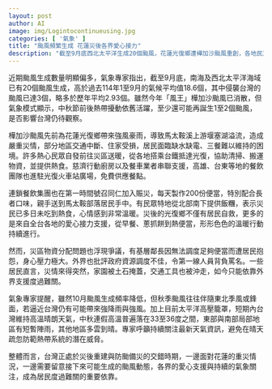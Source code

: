 ```yaml
---
layout: post
author: AI
image: img/Logintocontinueusing.jpg
categories: [ '氣象' ]
title: "颱風頻繁生成 花蓮災後各界愛心接力"  
description: "截至9月底西北太平洋生成20個颱風，花蓮光復鄉遭樺加沙颱風重創，各地民眾與餐飲團隊支援災區；氣象專家警示中秋前後仍可能有颱風生成，台灣同時面臨災後重建與防颱備災。"  "
---
```

近期颱風生成數量明顯偏多，氣象專家指出，截至9月底，南海及西北太平洋海域已有20個颱風生成，高於過去114年1至9月的氣候平均值18.6個，其中侵襲台灣的颱風已達3個，略多於歷年平均2.93個。雖然今年「風王」樺加沙颱風已消散，但氣象模式顯示，中秋節前後熱帶擾動依舊活躍，至少還可能再誕生1至2個颱風，是否影響台灣仍待觀察。

樺加沙颱風先前為花蓮光復鄉帶來強風豪雨，導致馬太鞍溪上游堰塞湖溢流，造成嚴重災情，部分地區交通中斷、住家受損，居民面臨缺水缺電、三餐難以維持的困境。許多熱心民眾自發前往災區送暖，從各地搭乘台鐵抵達光復，協助清掃、搬運物資，並提供熱食。慈濟行動廚房以及餐車業者串聯支援，高雄、台東等地的餐飲團隊也進駐光復火車站廣場，免費供應餐點。

連鎖餐飲集團也在第一時間號召同仁加入賑災，每天製作200份便當，特別配合長者口味，親手送到馬太鞍部落居民手中。有民眾特地從北部南下提供飯糰，表示災民已多日未吃到熱食，心情感到非常溫暖。災後的光復鄉不僅有居民自救，更多的是來自全台各地的愛心接力支援，從早餐、蔥抓餅到熱便當，形形色色的溫暖行動持續進行。

然而，災區物資分配問題也浮現爭議，有基層鄰長因無法調度足夠便當而遭居民抱怨，身心壓力極大。外界也批評政府資源調度不佳，令第一線人員背負罵名。一些居民直言，災情來得突然，家園被土石掩蓋，交通工具也被沖走，如今只能依靠外界支援度過難關。

氣象專家提醒，雖然10月颱風生成頻率降低，但秋季颱風往往伴隨東北季風或鋒面，若逼近台灣仍有可能帶來強降雨與強風。加上目前太平洋高壓籠罩，短期內台灣維持高溫晴朗天氣，中秋連假高溫普遍落在33至36度之間，東部與南部局部地區有短暫陣雨，其他地區多雲到晴。專家呼籲持續關注最新天氣資訊，避免在晴天疏忽防範熱帶系統的潛在威脅。

整體而言，台灣正處於災後重建與防颱備災的交錯時期，一邊面對花蓮的重災情況，一邊需要留意接下來可能生成的颱風動態，各界的愛心支援與持續的氣象關注，成為居民度過難關的重要依靠。